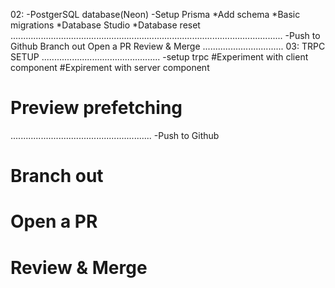 02:
-PostgerSQL database(Neon)
-Setup Prisma
*Add schema
*Basic migrations
*Database Studio
*Database reset
............................................................................................................
-Push to Github
Branch out
Open a PR
Review & Merge
................................
03:
TRPC SETUP
...............................................
-setup trpc
#Experiment with client component
#Expirement with server component
# Preview prefetching
........................................................
-Push to Github
# Branch out
# Open a PR
# Review & Merge